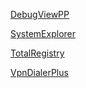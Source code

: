 [DebugViewPP](https://github.com/CobaltFusion/DebugViewPP)

[SystemExplorer](https://github.com/zodiacon/SystemExplorer)

[TotalRegistry](https://github.com/zodiacon/TotalRegistry)

[VpnDialerPlus](https://github.com/saucecontrol/VpnDialerPlus)
